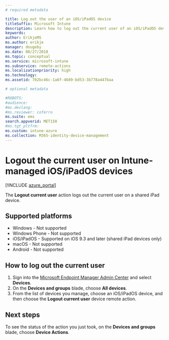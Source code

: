 ```yaml
---
# required metadata

title: Log out the user of an iOS/iPadOS device 
titleSuffix: Microsoft Intune
description: Learn how to log out the current user of an iOS/iPadOS device with Intune."
keywords:
author: ErikjeMS
ms.author: erikje
manager: dougeby
ms.date: 08/27/2018
ms.topic: conceptual
ms.service: microsoft-intune
ms.subservice: remote-actions
ms.localizationpriority: high
ms.technology:
ms.assetid: 702bc46c-1a6f-4689-bd53-3b778a447baa

# optional metadata

#ROBOTS:
#audience:
#ms.devlang:
#ms.reviewer: coferro
ms.suite: ems
search.appverid: MET150
#ms.tgt_pltfrm:
ms.custom: intune-azure
ms.collection: M365-identity-device-management
---
```


# Logout the current user on Intune-managed iOS/iPadOS devices


[!INCLUDE [azure_portal](../includes/azure_portal.md)]

The **Logout current user** action logs out the current user on a shared iPad device. 

## Supported platforms

- Windows - Not supported
- Windows Phone - Not supported
- iOS/iPadOS - Supported on iOS 9.3 and later (shared iPad devices only)
- macOS - Not supported
- Android - Not supported

## How to log out the current user

1. Sign into the [Microsoft Endpoint Manager Admin Center](https://go.microsoft.com/fwlink/?linkid=2109431) and select **Devices**.
4. On the **Devices and groups** blade, choose **All devices**.
5. From the list of devices you manage, choose an iOS/iPadOS device, and then choose the **Logout current user** device remote action.

## Next steps

To see the status of the action you just took, on the **Devices and groups** blade, choose **Device Actions**.
